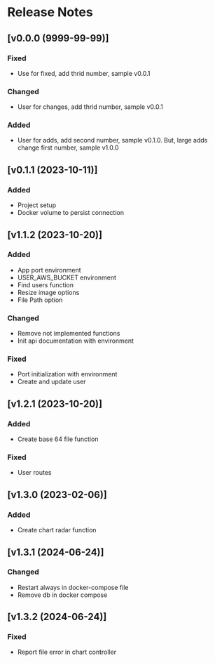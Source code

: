 # Release Notes

## [v0.0.0 (9999-99-99)]
### Fixed
- Use for fixed, add thrid number, sample v0.0.1

### Changed
- User for changes, add thrid number, sample v0.0.1

### Added
- User for adds, add second number, sample v0.1.0. But, large adds change first number, sample v1.0.0

## [v0.1.1 (2023-10-11)]
### Added
- Project setup
- Docker volume to persist connection

## [v1.1.2 (2023-10-20)]
### Added
- App port environment
- USER_AWS_BUCKET environment
- Find users function
- Resize image options
- File Path option

### Changed
- Remove not implemented functions
- Init api documentation with environment

### Fixed
- Port initialization with environment 
- Create and update user

## [v1.2.1 (2023-10-20)]
### Added
- Create base 64 file function

### Fixed
- User routes

## [v1.3.0 (2023-02-06)]
### Added
- Create chart radar function

## [v1.3.1 (2024-06-24)]
### Changed
- Restart always in docker-compose file
- Remove db in docker compose

## [v1.3.2 (2024-06-24)]
### Fixed
- Report file error in chart controller